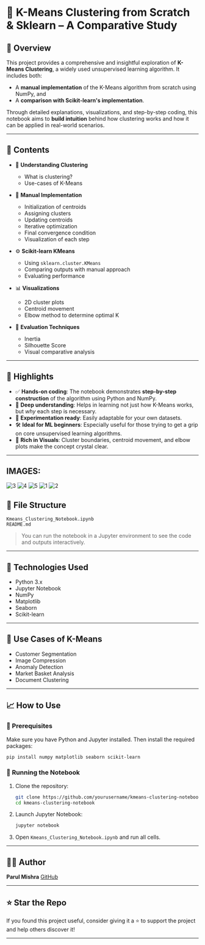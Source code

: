 # 🧠 K-Means Clustering from Scratch & Sklearn – A Comparative Study

## 📌 Overview

This project provides a comprehensive and insightful exploration of **K-Means Clustering**, a widely used unsupervised learning algorithm. It includes both:

* A **manual implementation** of the K-Means algorithm from scratch using NumPy, and
* A **comparison with Scikit-learn's implementation**.

Through detailed explanations, visualizations, and step-by-step coding, this notebook aims to **build intuition** behind how clustering works and how it can be applied in real-world scenarios.

---

## 📂 Contents

* 🔢 **Understanding Clustering**

  * What is clustering?
  * Use-cases of K-Means

* 🧮 **Manual Implementation**

  * Initialization of centroids
  * Assigning clusters
  * Updating centroids
  * Iterative optimization
  * Final convergence condition
  * Visualization of each step

* ⚙️ **Scikit-learn KMeans**

  * Using `sklearn.cluster.KMeans`
  * Comparing outputs with manual approach
  * Evaluating performance

* 📊 **Visualizations**

  * 2D cluster plots
  * Centroid movement
  * Elbow method to determine optimal K

* 🧪 **Evaluation Techniques**

  * Inertia
  * Silhouette Score
  * Visual comparative analysis

---

## 🚀 Highlights

* ✅ **Hands-on coding**: The notebook demonstrates **step-by-step construction** of the algorithm using Python and NumPy.
* 🧠 **Deep understanding**: Helps in learning not just how K-Means works, but *why* each step is necessary.
* 🧪 **Experimentation ready**: Easily adaptable for your own datasets.
* 🛠 **Ideal for ML beginners**: Especially useful for those trying to get a grip on core unsupervised learning algorithms.
* 📸 **Rich in Visuals**: Cluster boundaries, centroid movement, and elbow plots make the concept crystal clear.

---
## IMAGES:

![3](https://github.com/user-attachments/assets/efb65f9f-9e72-4cea-bcfc-88d0c1e41c8a)
![4](https://github.com/user-attachments/assets/711af7f7-0b7f-429c-8fdd-43364736d208)
![5](https://github.com/user-attachments/assets/8ed2d3b1-5878-4e38-85ab-2196a2705703)
![1](https://github.com/user-attachments/assets/d911f695-afb0-4a65-9278-46de81fca0bc)
![2](https://github.com/user-attachments/assets/19436d1a-af0e-45cd-817b-9f02be300adf)

## 📁 File Structure

```
Kmeans_Clustering_Notebook.ipynb
README.md
```

> You can run the notebook in a Jupyter environment to see the code and outputs interactively.

---

## 🧰 Technologies Used

* Python 3.x
* Jupyter Notebook
* NumPy
* Matplotlib
* Seaborn
* Scikit-learn

---

## 📌 Use Cases of K-Means

* Customer Segmentation
* Image Compression
* Anomaly Detection
* Market Basket Analysis
* Document Clustering

---


## 📈 How to Use

### 🔧 Prerequisites

Make sure you have Python and Jupyter installed. Then install the required packages:

```bash
pip install numpy matplotlib seaborn scikit-learn
```

### 🚀 Running the Notebook

1. Clone the repository:

   ```bash
   git clone https://github.com/yourusername/kmeans-clustering-notebook.git
   cd kmeans-clustering-notebook
   ```
2. Launch Jupyter Notebook:

   ```bash
   jupyter notebook
   ```
3. Open `Kmeans_Clustering_Notebook.ipynb` and run all cells.

---

## 🧑‍🎓 Author

**Parul Mishra**
[GitHub](https://github.com/parulmishra321) 

---

## ⭐️ Star the Repo

If you found this project useful, consider giving it a ⭐️ to support the project and help others discover it!

---

